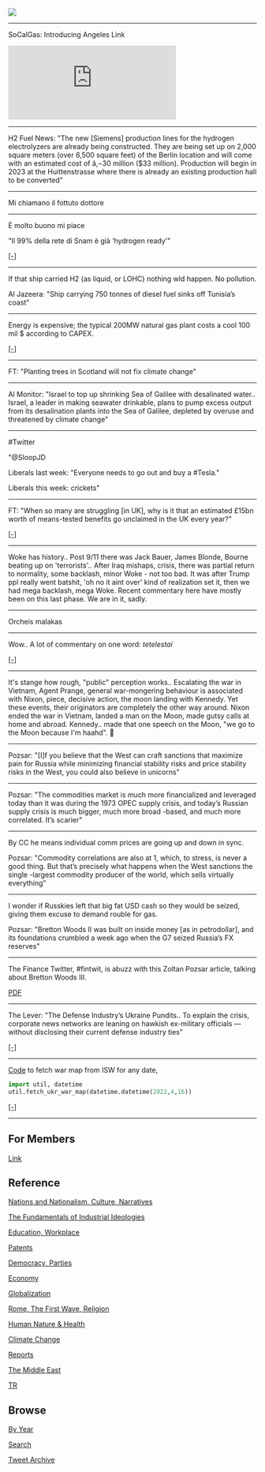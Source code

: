 <img src="https://drive.google.com/uc?export=view&id=1B2wf9R7AMH1d7Vw6e2mucLbIQ5NSjir7"/>

---



SoCalGas: Introducing Angeles Link

<iframe width="340"  src="https://www.youtube.com/embed/tuTnalOdApc?start=36" title="YouTube video player" frameborder="0" allow="accelerometer; autoplay; clipboard-write; encrypted-media; gyroscope; picture-in-picture" allowfullscreen></iframe>

---

H2 Fuel News: "The new [Siemens] production lines for the hydrogen
electrolyzers are already being constructed. They are being set up on
2,000 square meters (over 6,500 square feet) of the Berlin location
and will come with an estimated cost of â‚¬30 million ($33
million). Production will begin in 2023 at the Huittenstrasse where
there is already an existing production hall to be converted"

---

Mi chiamano il fottuto dottore

---

È molto buono mi piace

"Il 99% della rete di Snam è già ‘hydrogen ready’"

[[-]](https://hydronews.it/il-99-della-rete-di-snam-e-gia-hydrogen-ready/)

---

If that ship carried H2 (as liquid, or LOHC) nothing wld happen. No
pollution.

Al Jazeera: "Ship carrying 750 tonnes of diesel fuel sinks off Tunisia’s
coast"

---

Energy is expensive; the typical 200MW natural gas plant costs a
cool 100 mil $ according to CAPEX.

[[-]](2022/02/costs-lcoe.md)

---

FT: "Planting trees in Scotland will not fix climate change"

---

Al Monitor: "Israel to top up shrinking Sea of Galilee with
desalinated water.. Israel, a leader in making seawater drinkable,
plans to pump excess output from its desalination plants into the Sea
of Galilee, depleted by overuse and threatened by climate change"

---

\#Twitter

"@SloopJD

Liberals last week: "Everyone needs to go out and buy a \#Tesla."

Liberals this week: crickets"

---

FT: "When so many are struggling [in UK], why is it that an estimated
£15bn worth of means-tested benefits go unclaimed in the UK every
year?"

[[-]](https://www.ft.com/content/ececde8c-76dc-456d-8b27-6f408ae6f064)

---

Woke has history.. Post 9/11 there was Jack Bauer, James Blonde,
Bourne beating up on 'terrorists'.. After Iraq mishaps, crisis, there
was partial return to normality, some backlash, minor Woke - not too
bad. It was after Trump ppl really went batshit, 'oh no it aint over'
kind of realization set it, then we had mega backlash, mega
Woke. Recent commentary here have mostly been on this last phase.
We are in it, sadly.

---

Orcheis malakas

---

Wow.. A lot of commentary on one word: *tetelestai*

[[-]](https://www.christianity.com/jesus/death-and-resurrection/last-words/what-was-finished.html)

---

It's stange how rough, "public" perception works.. Escalating the war
in Vietnam, Agent Prange, general war-mongering behaviour is
associated with Nixon, piece, decisive action, the moon landing with
Kennedy. Yet these events, their originators are completely the other
way around. Nixon ended the war in Vietnam, landed a man on the Moon,
made gutsy calls at home and abroad. Kennedy.. made that one speech on
the Moon, "we go to the Moon because I'm haahd". 🤨 

---

Pozsar: "[I]f you believe that the West can craft sanctions that
maximize pain for Russia while minimizing financial stability risks
and price stability risks in the West, you could also believe in
unicorns"

---

Pozsar: "The commodities market is much more financialized and
leveraged today than it was during the 1973 OPEC supply crisis, and
today’s Russian supply crisis is much bigger, much more broad -based,
and much more correlated. It’s scarier"

---

By CC he means individual comm prices are going up and down in
sync. 

Pozsar: "Commodity correlations are also at 1, which, to stress, is
never a good thing. But that’s precisely what happens when the West
sanctions the single -largest commodity producer of the world, which
sells virtually everything"

---

I wonder if Russkies left that big fat USD cash so they would be
seized, giving them excuse to demand rouble for gas. 

Pozsar: "Bretton Woods II was built on inside money [as in
petrodollar], and its foundations crumbled a week ago when the G7
seized Russia’s FX reserves"

---

The Finance Twitter, \#fintwit, is abuzz with this Zoltan Pozsar
article, talking about Bretton Woods III.

[PDF](https://plus2.credit-suisse.com/content/dam/credit-suisse-research/SearchPDF?DocumentID=1191091&DocumentType=NR%20Publication&documentClick=true&AuthRequired=true&tagFormat=PDF)

---

The Lever: "The Defense Industry’s Ukraine Pundits.. To explain the
crisis, corporate news networks are leaning on hawkish ex-military
officials — without disclosing their current defense industry ties"

[[-]](https://www.levernews.com/the-defense-industrys-ukraine-pundits/)

---

[Code](tweets/2022/util.py) to fetch war map from ISW for any date,

```python
import util, datetime
util.fetch_ukr_war_map(datetime.datetime(2022,4,16))
```

[[-]](https://pbs.twimg.com/media/FQkUauxWQAct5Cn?format=jpg&name=small)

---

## For Members

[Link](https://thirdwave-members.herokuapp.com)

## Reference

[Nations and Nationalism, Culture, Narratives](/2013/02/nations-and-nationalism.md)

[The Fundamentals of Industrial Ideologies](/2011/04/fundamentals-of-industrial-ideologies.md)

[Education, Workplace](2017/09/education-workplace.md)

[Patents](/2018/09/patents.md)

[Democracy, Parties](/2016/11/democracy.md)

[Economy](/2018/05/economy.md)

[Globalization](/2018/09/globalization.md)

[Rome, The First Wave, Religion](/2017/12/rome.md)

[Human Nature & Health](/2020/07/human-nature.md)

[Climate Change](/2018/12/climate.md)

[Reports](/2019/05/reports.md)

[The Middle East](/2019/07/middleeast.md)

[TR](../tr)

## Browse

[By Year](years.md)

[Search](search.html)

[Tweet Archive](/tweets/README.md)



